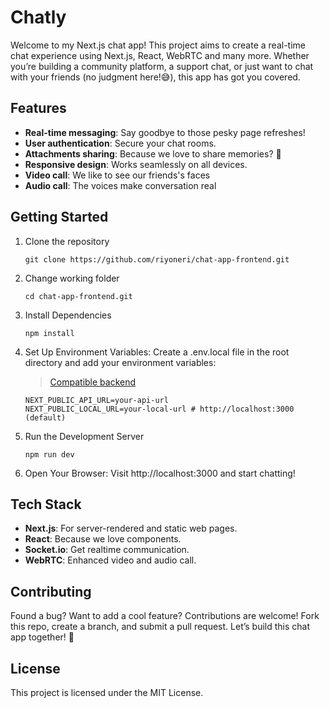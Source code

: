 # Chatly

Welcome to my Next.js chat app! This project aims to create a real-time chat experience using Next.js, React, WebRTC and many more. Whether you’re building a community platform, a support chat, or just want to chat with your friends (no judgment here!😅), this app has got you covered.

## Features

- **Real-time messaging**: Say goodbye to those pesky page refreshes!
- **User authentication**: Secure your chat rooms.
- **Attachments sharing**: Because we love to share memories? 🎉
- **Responsive design**: Works seamlessly on all devices.
- **Video call**: We like to see our friends's faces
- **Audio call**: The voices make conversation real

## Getting Started

1. Clone the repository

   ```
   git clone https://github.com/riyoneri/chat-app-frontend.git
   ```

2. Change working folder

   ```
   cd chat-app-frontend.git
   ```

3. Install Dependencies

   ```
   npm install
   ```

4. Set Up Environment Variables: Create a .env.local file in the root directory and add your environment variables:
   > [Compatible backend](https://github.com/riyoneri/chat-app-backend.git)

    ```
    NEXT_PUBLIC_API_URL=your-api-url
    NEXT_PUBLIC_LOCAL_URL=your-local-url # http://localhost:3000 (default)
    ```

5. Run the Development Server

   ```
   npm run dev
   ```

6. Open Your Browser: Visit http://localhost:3000 and start chatting!

## Tech Stack

- **Next.js**: For server-rendered and static web pages.
- **React**: Because we love components.
- **Socket.io**: Get realtime communication.
- **WebRTC**: Enhanced video and audio call.

## Contributing

Found a bug? Want to add a cool feature? Contributions are welcome! Fork this repo, create a branch, and submit a pull request. Let’s build this chat app together! 🚀

## License

This project is licensed under the MIT License.
